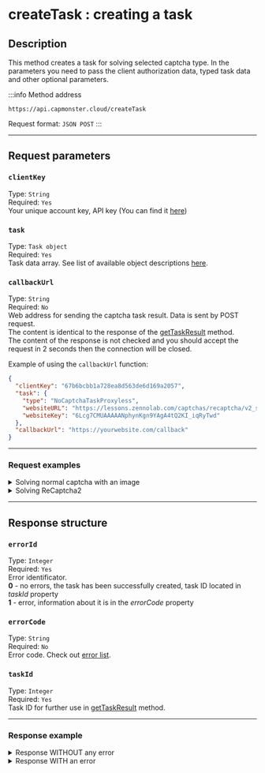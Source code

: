 ﻿---
sidebar_position: 0
sidebar_label: createTask
---

# createTask : creating a task

## **Description**
This method creates a task for solving selected captcha type. In the parameters you need to pass the client authorization data, typed task data and other optional parameters.

:::info Method address
```http
https://api.capmonster.cloud/createTask
```

Request format: `JSON POST`
:::

<!-- Адрес метода: <https://api.capmonster.cloud/createTask> 
Формат запроса: JSON POST -->

-----
## **Request parameters**
<!-- 
|**Параметр**|**Тип**|**Обязательный**|**Значение**|
| :-: | :-: | :-: | :-: |
|clientKey|String|Да|Уникальный ключ вашей учетной записи, API ключ (найти можно [тут](https://capmonster.cloud/Dashboard))|
|task|Объект задачи|Да|Массив данных о задаче. Список типов задач капч [здесь](https://capmonster.atlassian.net/wiki/spaces/APIS/pages/589856).|
|callbackUrl|String|Нет|Веб адрес для отправки результата задачи капчи. Данные отправляются POST запросом.<br />Содержимое идентично ответу метода [getTaskResult](file:///C:/wiki/spaces/APIS/pages/557078).<br />Содержимое ответа не проверяется и сервер должен успеть принять запрос за 2 секунды, затем соединение закрывается.| -->

### `clientKey`
Type: `String` <br />
Required: `Yes`<br />
Your unique account key, API key (You can find it [here](https://capmonster.cloud/Dashboard))

### `task`
Type: `Task object` <br />
Required: `Yes`<br />
Task data array. See list of available object descriptions [here](../../captchas).

### `callbackUrl`
Type: `String` <br />
Required: `No`<br />
Web address for sending the captcha task result. Data is sent by POST request.<br />The content is identical to the response of the [getTaskResult](./get-task-result) method.<br />The content of the response is not checked and you should accept the request in 2 seconds then the connection will be closed.

Example of using the `callbackUrl` function:

```json
{
  "clientKey": "67b6bcbb1a728ea8d563de6d169a2057",
  "task": {
    "type": "NoCaptchaTaskProxyless",
    "websiteURL": "https://lessons.zennolab.com/captchas/recaptcha/v2_simple.php?level=high",
    "websiteKey": "6Lcg7CMUAAAAANphynKgn9YAgA4tQ2KI_iqRyTwd"
  },
  "callbackUrl": "https://yourwebsite.com/callback"
}
```

--- 

### **Request examples**

<!-- ```mdx-code-block
import Tabs from '@theme/Tabs';
import TabItem from '@theme/TabItem';
import CodeBlock from '@theme/CodeBlock';
```

```mdx-code-block
  <Tabs>
    <TabItem value="apple" label="Solving a normal captcha with an image">
    <CodeBlock className="language-json">{JSON.stringify({
      "clientKey":"67b6bcbb1a728ea8d563de6d169a2057",
      "task": {
        "type":"ImageToTextTask",
        "body":"BASE64\_BODY\_HERE!"
      }
    }, null, 2)}</CodeBlock>
    </TabItem>
    <TabItem value="orange" label="Solving ReCaptcha2"><CodeBlock className="language-json">{JSON.stringify({
      "clientKey":"67b6bcbb1a728ea8d563de6d169a2057",
      "task": {
        "type":"NoCaptchaTaskProxyless","websiteURL":"https://lessons.zennolab.com/captchas/recaptcha/v2\_simple.php?level=high",
        "websiteKey":"6Lcg7CMUAAAAANphynKgn9YAgA4tQ2KI\_iqRyTwd"
      }
    }
, null, 2)}</CodeBlock></TabItem>
  </Tabs>
``` -->


  <details>
    <summary>Solving normal captcha with an image</summary>

```json
    {
      "clientKey":"67b6bcbb1a728ea8d563de6d169a2057",
      "task": 
      {
        "type":"ImageToTextTask",
        "body":"BASE64_BODY_HERE!"
      }
    }
```
  </details>

  <details>
    <summary>Solving ReCaptcha2</summary>

```json
    {
      "clientKey":"67b6bcbb1a728ea8d563de6d169a2057",
      "task": 
      {
        "type":"RecaptchaV2Task",
        "websiteURL":"https://lessons.zennolab.com/captchas/recaptcha/v2_simple.php?level=high",
        "websiteKey":"6Lcg7CMUAAAAANphynKgn9YAgA4tQ2KI_iqRyTwd"
      }
    }
```
  </details>

-----
## **Response structure**

<!-- |**Параметр**|**Тип**|**Значение**|
| :-: | :-: | :-: |
|errorId|Integer|Идентификатор ошибки.<br />**0** - ошибок нет, задача успешно создана, идентификатор задачи находится в параметре *taskId*<br />**1** - ошибка, информация о ней находится в свойстве *errorCode*|
|errorCode|String|Код ошибки. См. [глоссарий ошибок](https://capmonster.atlassian.net/wiki/spaces/APIS/pages/295310).|
|taskId|Integer|Идентификатор задания для последующего использования в методе [getTaskResult](https://zennolab.atlassian.net/wiki/spaces/APIS/pages/557078/getTaskResult).| -->

### `errorId`
Type: `Integer` <br />
Required: `Yes`<br />
Error identificator.<br />**0** - no errors, the task has been successfully created, task ID located in *taskId* property<br />**1** - error, information about it is in the *errorCode* property

### `errorCode`
Type: `String` <br />
Required: `No`<br />
Error code. Check out [error list](../api-errors).

### `taskId`
Type: `Integer` <br />
Required: `Yes`<br />
Task ID for further use in [getTaskResult](./get-task-result) method.

---

### **Response example**

<details>
    <summary>Response WITHOUT any error</summary>

```json
    {
      "errorId": 0,
      "taskId": 7654321
    }
```
  </details>

  <details>
    <summary>Response WITH an error</summary>

```json
    {
        "errorId": 1,
        "errorCode": "ERROR_KEY_DOES_NOT_EXIST",
        "errorDescription": "Account authorization key not found in the system or has incorrect format",
        "taskId": 0
    }
```
  </details>
